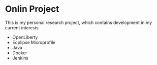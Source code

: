 # Onlin Project

This is my personal research project, which contains development in my current interests
* OpenLiberty
* Ecplipse Microprofile
* Java
* Docker
* Jenkins

